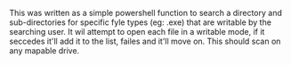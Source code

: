 This was written as a simple powershell function to search a directory and sub-directories for specific fyle types (eg: .exe) that are writable by the searching user. It wil attempt to open each file in a writable mode, if it seccedes it'll add it to the list, failes and it'll move on. This should scan on any mapable drive.
